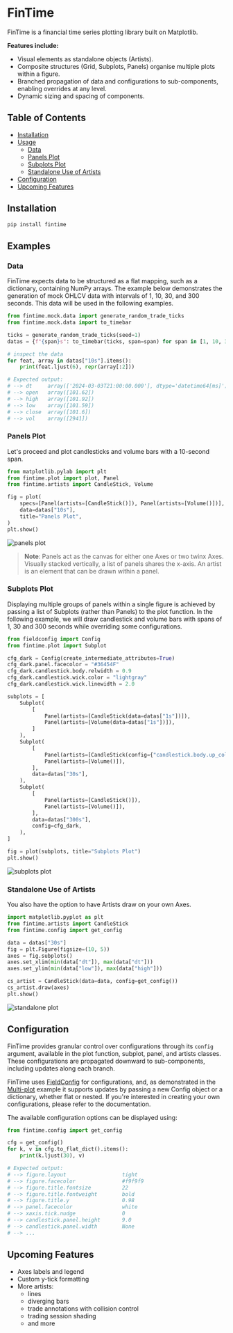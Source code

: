 # FinTime
FinTime is a financial time series plotting library built on Matplotlib. 

**Features include:** 
- Visual elements as standalone objects (Artists).
- Composite structures (Grid, Subplots, Panels) organise multiple plots within a figure.
- Branched propagation of data and configurations to sub-components, enabling overrides at any level.
- Dynamic sizing and spacing of components.

## Table of Contents

- [Installation](#installation)
- [Usage](#examples)
  - [Data](#data)
  - [Panels Plot](#panels-plot)
  - [Subplots Plot](#subplots-plot)
  - [Standalone Use of Artists](#standalone-use-of-artists)
- [Configuration](#configuration)
- [Upcoming Features](#upcoming-features)


<a id="installation"></a>
## Installation
```python
pip install fintime
```

<a id="examples"></a>
## Examples

<a id="data"></a>
### Data
FinTime expects data to be structured as a flat mapping, such as a dictionary, containing NumPy arrays. The example below demonstrates the generation of mock OHLCV data with intervals of 1, 10, 30, and 300 seconds. This data will be used in the following examples.

```python
from fintime.mock.data import generate_random_trade_ticks
from fintime.mock.data import to_timebar

ticks = generate_random_trade_ticks(seed=1)
datas = {f"{span}s": to_timebar(ticks, span=span) for span in [1, 10, 30, 300]}

# inspect the data
for feat, array in datas["10s"].items():
    print(feat.ljust(6), repr(array[:2]))

# Expected output:
# --> dt     array(['2024-03-03T21:00:00.000'], dtype='datetime64[ms]')
# --> open   array([101.62])
# --> high   array([101.92])
# --> low    array([101.59])
# --> close  array([101.6])
# --> vol    array([2941])
```

<a id="panels-plot"></a>
### Panels Plot
Let's proceed and plot candlesticks and volume bars with a 10-second span.
```python
from matplotlib.pylab import plt
from fintime.plot import plot, Panel
from fintime.artists import CandleStick, Volume

fig = plot(
    specs=[Panel(artists=[CandleStick()]), Panel(artists=[Volume()])],
    data=datas["10s"],
    title="Panels Plot",
)
plt.show()
```
![panels plot](https://raw.githubusercontent.com/marcel-dehaan/fintime/main/images/panels_plot.png)

> **Note**: Panels act as the canvas for either one Axes or two twinx Axes. Visually stacked vertically, a list of panels shares the x-axis. An artist is an element that can be drawn within a panel.

<a id="subplots-plot"></a>
### Subplots Plot
Displaying multiple groups of panels within a single figure is achieved by passing a list of Subplots (rather than Panels) to the plot function. In the following example, we will draw candlestick and volume bars with spans of 1, 30 and 300 seconds while overriding some configurations.  

```python
from fieldconfig import Config
from fintime.plot import Subplot

cfg_dark = Config(create_intermediate_attributes=True)
cfg_dark.panel.facecolor = "#36454F"
cfg_dark.candlestick.body.relwidth = 0.9
cfg_dark.candlestick.wick.color = "lightgray"
cfg_dark.candlestick.wick.linewidth = 2.0

subplots = [
    Subplot(
        [
            Panel(artists=[CandleStick(data=datas["1s"])]),
            Panel(artists=[Volume(data=datas["1s"])]),
        ]
    ),
    Subplot(
        [
            Panel(artists=[CandleStick(config={"candlestick.body.up_color": "black"})]),
            Panel(artists=[Volume()]),
        ],
        data=datas["30s"],
    ),
    Subplot(
        [
            Panel(artists=[CandleStick()]),
            Panel(artists=[Volume()]),
        ],
        data=datas["300s"],
        config=cfg_dark,
    ),
]

fig = plot(subplots, title="Subplots Plot")
plt.show()
```

![subplots plot](https://raw.githubusercontent.com/marcel-dehaan/fintime/main/images/subplots_plot.png)

<a id="standalone-use-of-artists"></a>
### Standalone Use of Artists

You also have the option to have Artists draw on your own Axes.
```python
import matplotlib.pyplot as plt
from fintime.artists import CandleStick
from fintime.config import get_config

data = datas["30s"]
fig = plt.Figure(figsize=(10, 5))
axes = fig.subplots()
axes.set_xlim(min(data["dt"]), max(data["dt"]))
axes.set_ylim(min(data["low"]), max(data["high"]))

cs_artist = CandleStick(data=data, config=get_config())
cs_artist.draw(axes)
plt.show()
```
![standalone plot](https://raw.githubusercontent.com/marcel-dehaan/fintime/main/images/standalone_plot.png)

<a id="configuration"></a>
## Configuration
FinTime provides granular control over configurations through its `config` argument, available in the plot function, subplot, panel, and artists classes. These configurations are propagated downward to sub-components, including updates along each branch. 

FinTime uses [FieldConfig](https://pypi.org/project/fieldconfig/) for configurations, and, as demonstrated in the [Multi-plot](#multi-plot) example it supports updates by passing a new Config object or a dictionary, whether flat or nested. If you're interested in creating your own configurations, please refer to the documentation.

The available configuration options can be displayed using:
```python
from fintime.config import get_config

cfg = get_config()
for k, v in cfg.to_flat_dict().items():
    print(k.ljust(30), v)

# Expected output:
# --> figure.layout                  tight
# --> figure.facecolor               #f9f9f9
# --> figure.title.fontsize          22
# --> figure.title.fontweight        bold
# --> figure.title.y                 0.98
# --> panel.facecolor                white
# --> xaxis.tick.nudge               0
# --> candlestick.panel.height       9.0
# --> candlestick.panel.width        None
# --> ...
```

<a id="upcoming-features"></a>
## Upcoming Features
- Axes labels and legend
- Custom y-tick formatting
- More artists: 
  - lines
  - diverging bars
  - trade annotations with collision control
  - trading session shading
  - and more 